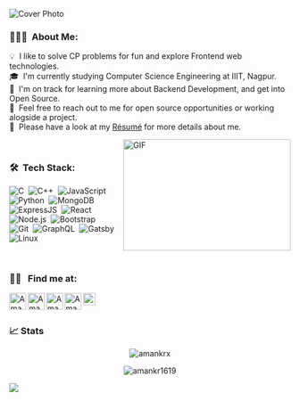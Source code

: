 ![Cover Photo](pics/GithubReadme.png)

### 👨🏻‍💻 &nbsp;About Me:

💡 &nbsp;I like to solve CP problems for fun and explore Frontend web technologies.\
🎓 &nbsp;I'm currently studying Computer Science Engineering at IIIT, Nagpur.\
🌱 &nbsp;I'm on track for learning more about Backend Development, and get into Open Source.\
💬 &nbsp;Feel free to reach out to me for open source opportunities or working alogside a project.\
📄 &nbsp;Please have a look at my [Résumé](#) for more details about me.

<img align="right" alt="GIF" src="pics/code.gif?raw=true" width="300" height="200" />

<br />

### 🛠 &nbsp;Tech Stack:

![C](https://img.shields.io/badge/-C-05122A?style=flat&logo=C&logoColor=A8B9CC)&nbsp;
![C++](https://img.shields.io/badge/-C++-05122A?style=flat&logo=C%2B%2B&logoColor=00599C)&nbsp;
![JavaScript](https://img.shields.io/badge/-JavaScript-05122A?style=flat&logo=javascript)&nbsp;
![Python](https://img.shields.io/badge/-Python-05122A?style=flat&logo=python)&nbsp;
![MongoDB](https://img.shields.io/badge/-MongoDB-05122A?style=flat&logo=mongodb)&nbsp;
![ExpressJS](https://img.shields.io/badge/-Express-05122A?style=flat&logo=express)&nbsp;
![React](https://img.shields.io/badge/-React-05122A?style=flat&logo=react)&nbsp;
![Node.js](https://img.shields.io/badge/-Node.js-05122A?style=flat&logo=node.js)&nbsp;
![Bootstrap](https://img.shields.io/badge/-Bootstrap-05122A?style=flat&logo=bootstrap&logoColor=563D7C)\
![Git](https://img.shields.io/badge/-Git-05122A?style=flat&logo=git)&nbsp;
![GraphQL](https://img.shields.io/badge/-GraphQL-05122A?style=flat&logo=graphql)&nbsp;
![Gatsby](https://img.shields.io/badge/-Gatsby-05122A?style=flat&logo=gatsby)&nbsp;
![Linux](https://img.shields.io/badge/-Linux-05122A?style=flat&logo=linux)&nbsp;

<br />

### 🤝🏻 &nbsp; Find me at:

<a href="https://twitter.com/amankrx">
  <img align="left" alt="Aman Kumar | Twitter" width="30px" src="icons/twitter.svg" />
</a>

<a href="https://www.linkedin.com/in/amankrx/">
  <img align="left" alt="Aman Kumar | LinkedIN" width="30px" src="icons/linkedin.svg" />
</a>

<a href="https://gitlab.gnome.org/amankrx">
  <img align="left" alt="Aman Kumar | Gitlab" width="30px" src="icons/gitlab.png" />
</a>

<a href="https://www.codechef.com/users/amankrx">
  <img align="left" alt="Aman Kumar | Codechef" width="30px" src="icons/codechef.png" />
</a>

<a href="https://codeforces.com/profile/amankrx">
  <img align="left" alt="Aman Kumar | Codeforces" width="22px" src="icons/codeforces.png" />
</a>

<!-- <a href="https://leetcode.com/codecaine/">
  <img align="left" alt="Aman Kumar | Leetcode" width="30px" src="icons/leetcode.png" />
</a>

<a href="https://www.buymeacoffee.com/amankr" target="_blank"><img src="icons/buymeacoffee.svg" width="25px" alt="Buy Me A Coffee" width="150" ></a> -->

<br />
<br/>

### 📈 Stats

<p align="center"> <img src="https://github-readme-stats.vercel.app/api?username=amankrx&count_private=true&theme=radical&show_icons=true" alt="amankrx" />

<p align="center"> <img src="https://github-readme-stats.vercel.app/api/wakatime?username=amankr1619&theme=radical&show_icons=true" alt="amankr1619" />

![](https://komarev.com/ghpvc/?username=amankr1619&color=blueviolet&style=flat-square&label=Profile+Views)

